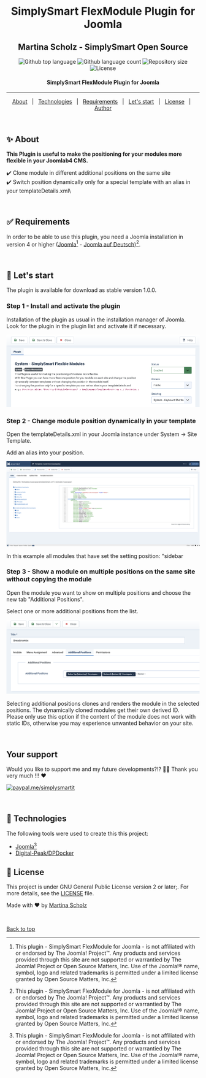 <h1 align="center">SimplySmart FlexModule Plugin for Joomla</h1><h2 align="center">Martina Scholz - SimplySmart Open Source</h2>

<p align="center">
  <img alt="Github top language" src="https://img.shields.io/github/languages/top/SimplySmart-IT/plg_system_sismosflexmodules?color=00A98F">

  <img alt="Github language count" src="https://img.shields.io/github/languages/count/SimplySmart-IT/plg_system_sismosflexmodules?color=00A98F">

  <img alt="Repository size" src="https://img.shields.io/github/repo-size/SimplySmart-IT/plg_system_sismosflexmodules?color=00A98F">

  <img alt="License" src="https://img.shields.io/github/license/SimplySmart-IT/plg_system_sismosflexmodules?color=00A98F">
</p>

<!-- Status -->

<h4 align="center"> 
	  SimplySmart FlexModule Plugin for Joomla
</h4> 

<hr>

<p align="center">
  <a href="#sparkles-about">About</a> &#xa0; | &#xa0;
  <a href="#mag_right-technologies">Technologies</a> &#xa0; | &#xa0;
  <a href="#white_check_mark-requirements">Requirements</a> &#xa0; | &#xa0;
  <a href="#checkered_flag-starting">Let's start</a> &#xa0; | &#xa0;
  <a href="#memo-license">License</a> &#xa0; | &#xa0;
  <a href="https://github.com/SimplySmart-IT" target="_blank">Author</a>
</p>

<br>

## :sparkles: About ##

**This Plugin is useful to make the positioning for your modules more flexible in your Joomlab4 CMS.**

:heavy_check_mark: Clone module in different additional positions on the same site\
:heavy_check_mark: Switch position dynamically only for a special template with an alias in your templateDetails.xml\

&#xa0;

## :white_check_mark: Requirements ##

In order to be able to use this plugin, you need a Joomla installation in version 4 or higher ([Joomla](https://www.joomla.org/)[^1] - [Joomla auf Deutsch](https://www.joomla.de/))[^1].

&#xa0;

## :checkered_flag: Let's start ##

The plugin is available for download as stable version 1.0.0.

### Step 1 - Install and activate the plugin

Installation of the plugin as usual in the installation manager of Joomla.
Look for the plugin in the plugin list and activate it if necessary.

![Screenshot Plugin ](docs/PluginsSystemSismosFlexModule_Screenshot1.png)

### Step 2 - Change module position dynamically in your template

Open the templateDetails.xml in your Joomla instance under System -> Site Template.

Add an alias into your position.

![Screenshot Plugin ](docs/PluginsSystemSismosFlexModule_Screenshot2.png)

In this example all modules that have set the setting position: "sidebar

### Step 3 - Show a module on multiple positions on the same site without copying the module

Open the module you want to show on multiple positions and choose the new tab "Additional Positions".

Select one or more additional positions from the list.

![Screenshot Plugin ](docs/PluginsSystemSismosFlexModule_Screenshot3.png)

Selecting additional positions clones and renders the module in the selected positions. The dynamically cloned modules get their own derived ID.<br>Please only use this option if the content of the module does not work with static IDs, otherwise you may experience unwanted behavior on your site.

&#xa0;

## Your support
Would you like to support me and my future developments?!? :tada::rocket: Thank you very much !!! :heart:

[<img alt="paypal.me/simplysmartit" src="https://img.shields.io/static/v1?label=PayPal.me/SimplySmartIT&message=PayPal.me&color=1040c1&style=for-the-badge&logo=paypal"/>](https://paypal.me/simplysmartit?country.x=DE&locale.x=de_DE)

&#xa0;

## :mag_right: Technologies ##

The following tools were used to create this this project:

- [Joomla](https://www.joomla.org/)[^1]
- [Digital-Peak/DPDocker](https://github.com/Digital-Peak/DPDocker)

## :memo: License ##

This project is under GNU General Public License version 2 or later;. For more details, see the [LICENSE](LICENSE.md) file.

Made with :heart: by <a href="https://github.com/SimplySmart-IT" target="_blank">Martina Scholz</a>

&#xa0;

[^1]: This plugin - SimplySmart FlexModule for Joomla - is not affiliated with or endorsed by The Joomla! Project™. Any products and services provided through this site are not supported or warrantied by The Joomla! Project or Open Source Matters, Inc. Use of the Joomla!® name, symbol, logo and related trademarks is permitted under a limited license granted by Open Source Matters, Inc.

<a href="#top">Back to top</a>
